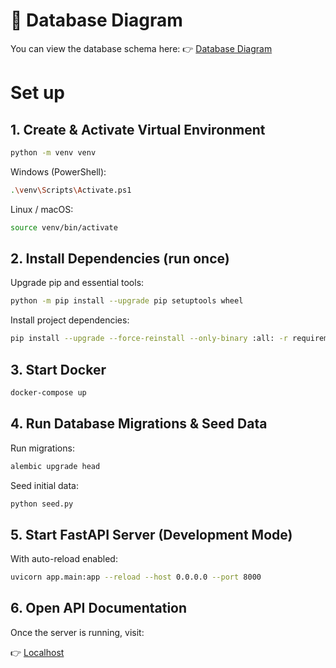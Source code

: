 # 📌 Database Diagram

You can view the database schema here:
👉 [Database Diagram](https://drawsql.app/teams/dut-22/diagrams/be-assignment)

# Set up 
## 1. Create & Activate Virtual Environment

```bash
python -m venv venv
```

Windows (PowerShell):
```bash
.\venv\Scripts\Activate.ps1
```

Linux / macOS:
```bash
source venv/bin/activate
```


## 2. Install Dependencies (run once)

Upgrade pip and essential tools:

```bash
python -m pip install --upgrade pip setuptools wheel
```

Install project dependencies:

```bash
pip install --upgrade --force-reinstall --only-binary :all: -r requirements.txt
```

## 3. Start Docker

```bash
docker-compose up
```

## 4. Run Database Migrations & Seed Data

Run migrations:

```bash
alembic upgrade head
```

Seed initial data:

```bash
python seed.py
```

## 5. Start FastAPI Server (Development Mode)

With auto-reload enabled:

```bash
uvicorn app.main:app --reload --host 0.0.0.0 --port 8000
```

## 6. Open API Documentation

Once the server is running, visit:

👉 [Localhost](http://localhost:8000/docs)